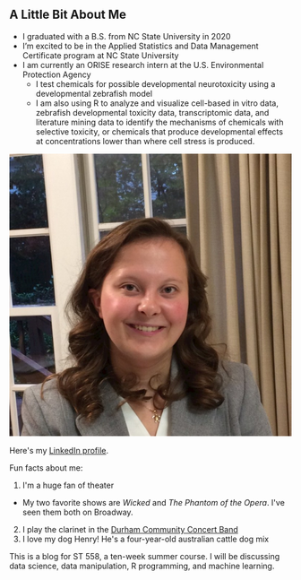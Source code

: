 ## A Little Bit About Me

+ I graduated with a B.S. from NC State University in 2020
+ I’m excited to be in the Applied Statistics and Data Management Certificate program at NC State University
+ I am currently an ORISE research intern at the U.S. Environmental Protection Agency
  + I test chemicals for possible developmental neurotoxicity using a developmental zebrafish model
  + I am also using R to analyze and visualize cell-based in vitro data, zebrafish developmental toxicity data, transcriptomic data, and literature mining data to identify the mechanisms of chemicals with selective toxicity, or chemicals that produce developmental effects at concentrations lower than where cell stress is produced.

![me](linked_in_pic.jfif)

Here's my [LinkedIn profile](www.linkedin.com/in/bridget-knapp-14582a195).

Fun facts about me:

1. I'm a huge fan of theater
  + My two favorite shows are *Wicked* and *The Phantom of the Opera*. I've seen them both on Broadway.
2. I play the clarinet in the [Durham Community Concert Band](http://www.durhamband.org/)
3. I love my dog Henry! He's a four-year-old australian cattle dog mix

This is a blog for ST 558, a ten-week summer course. I will be discussing data science, data manipulation, R programming, and machine learning.
